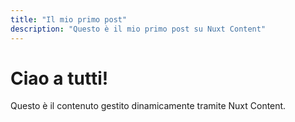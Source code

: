```yaml
---
title: "Il mio primo post"
description: "Questo è il mio primo post su Nuxt Content"
---
```


# Ciao a tutti!

Questo è il contenuto gestito dinamicamente tramite Nuxt Content.